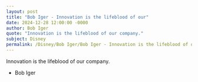 ```yaml
---
layout: post
title: "Bob Iger - Innovation is the lifeblood of our"
date: 2024-12-28 12:00:00 -0000
author: Bob Iger
quote: "Innovation is the lifeblood of our company."
subject: Disney
permalink: /Disney/Bob Iger/Bob Iger - Innovation is the lifeblood of our
---
```


Innovation is the lifeblood of our company.

- Bob Iger

